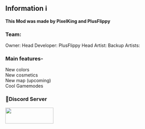 ## Information ℹ️
**This Mod was made by PixelKing and PlusFlippy** 

### Team:
Owner: 
Head Developer: PlusFlippy
Head Artist: 
Backup Artists:




### Main features-
New colors
<br>New cosmetics
<br>New map (upcoming)
<br>Cool Gamemodes

### 🔗Discord Server

[<img src="https://images.squarespace-cdn.com/content/v1/52290b27e4b0d4e459887aa9/1523645697591-KOD97HRR5QMOQ99BU0SK/join-us-on-discord_1.png" 
     width="150" 
     height="50" />](https://dsc.gg/betterau)
